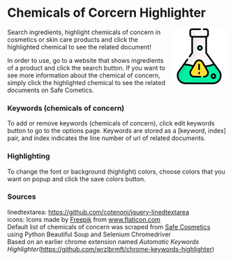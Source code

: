 # Chemicals of Corcern Highlighter
<img src="https://github.com/gchoi17/highlight_harmful_chemicals/blob/master/src/icons/flask_128.png" align="right" style="padding-left: 10px" />
Search ingredients, highlight chemicals of concern in cosmetics or skin care products and click the highlighted chemical to see the related document!

In order to use, go to a website that shows ingredients of a product and click the search button. If you want to see more information about the chemical of concern, simply click the highlighted chemical to see the related documents on Safe Cometics.

### Keywords (chemicals of concern)
To add or remove keywords (chemicals of concern), click edit keywords button to go to the options page. Keywords are stored as a [keyword, index] pair, and index indicates the line number of url of related documents.

### Highlighting
To change the font or background (highlight) colors, choose colors that you want on popup and click the save colors button.

### Sources
linedtextarea: https://github.com/cotenoni/jquery-linedtextarea<br>
icons:  <span>
            Icons made by 
            <a href="http://www.freepik.com/" title="Freepik">Freepik</a> from 
            <a href="https://www.flaticon.com/" title="Flaticon">www.flaticon.com</a>
        </span><br>
Default list of chemicals of concern was scraped from <a href=http://www.safecosmetics.org/>Safe Cosmetics</a> using Python Beautiful Soup and Selenium Chromedriver<br>
Based on an earlier chrome extension named
*Automatic Keywords Highlighter*(https://github.com/wrzlbrmft/chrome-keywords-highlighter)<br>
